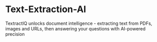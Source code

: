 # Text-Extraction-AI
TextractIQ unlocks document intelligence - extracting text from PDFs, images and URLs, then answering your questions with AI-powered precision
